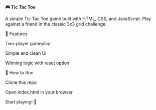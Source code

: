 **🎮 Tic Tac Toe**

A simple Tic Tac Toe game built with HTML, CSS, and JavaScript. Play against a friend in the classic 3x3 grid challenge.

🚀 Features

Two-player gameplay

Simple and clean UI

Winning logic with reset option

📂 How to Run

Clone this repo

Open index.html in your browser

Start playing! 🎉
